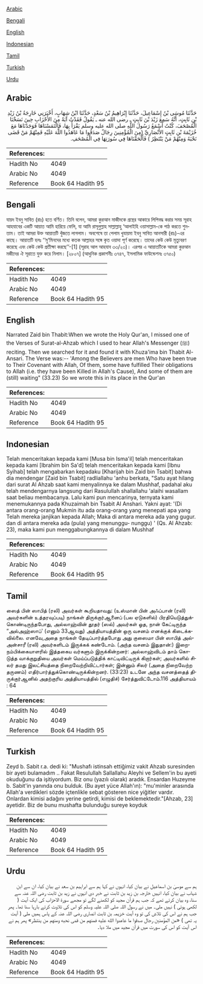 [Arabic](#arabic)

[Bengali](#bengali)

[English](#english)

[Indonesian](#indonesian)

[Tamil](#tamil)

[Turkish](#turkish)

[Urdu](#urdu)

## Arabic


<div dir="rtl" lang="ar" style={{fontSize:'larger',backgroundColor:'#f8f9fa',padding:20}}>
حَدَّثَنَا مُوسَى بْنُ إِسْمَاعِيلَ، حَدَّثَنَا إِبْرَاهِيمُ بْنُ سَعْدٍ، حَدَّثَنَا ابْنُ شِهَابٍ، أَخْبَرَنِي خَارِجَةُ بْنُ زَيْدِ بْنِ ثَابِتٍ، أَنَّهُ سَمِعَ زَيْدَ بْنَ ثَابِتٍ ـ رضى الله عنه ـ يَقُولُ فَقَدْتُ آيَةً مِنَ الأَحْزَابِ حِينَ نَسَخْنَا الْمُصْحَفَ، كُنْتُ أَسْمَعُ رَسُولَ اللَّهِ صلى الله عليه وسلم يَقْرَأُ بِهَا، فَالْتَمَسْنَاهَا فَوَجَدْنَاهَا مَعَ خُزَيْمَةَ بْنِ ثَابِتٍ الأَنْصَارِيِّ ‏(‏مِنَ الْمُؤْمِنِينَ رِجَالٌ صَدَقُوا مَا عَاهَدُوا اللَّهَ عَلَيْهِ فَمِنْهُمْ مَنْ قَضَى نَحْبَهُ وَمِنْهُمْ مَنْ يَنْتَظِرُ ‏)‏ فَأَلْحَقْنَاهَا فِي سُورَتِهَا فِي الْمُصْحَفِ‏.‏
</div>
<div style={{backgroundColor:'#f8f9fa',padding:20, marginBottom: 10}}><table> <thead> <tr> <th>References:</th> <th></th> </tr> </thead> <tbody><tr><td>Hadith No</td><td>4049</td></tr><tr><td>Arabic No</td><td>4049</td></tr><tr><td>Reference</td><td>Book 64 Hadith 95</td></tr></tbody></table></div>

## Bengali


<div dir="ltr" lang="bn" style={{fontSize:'larger',backgroundColor:'#f8f9fa',padding:20}}>
যায়দ ইবনু সাবিত (রাঃ) হতে বর্ণিত। তিনি বলেন, আমরা কুরআন মাজীদকে গ্রন্থের আকারে লিপিবদ্ধ করার সময় সূরাহ আহযাবের একটি আয়াত আমি হারিয়ে ফেলি, যা আমি রাসূলুল্লাহ সাল্লাল্লাহু ‘আলাইহি ওয়াসাল্লাম-কে পাঠ করতে শুনতাম। তাই আমরা উক্ত আয়াতটি খুঁজতে লাগলাম। অবশেষে তা পেলাম খুযায়মা ইবনু সাবিত আনসারী (রাঃ)-এর কাছে। আয়াতটি হলঃ ‘‘মু‘মিনদের মধ্যে কতক আল্লাহর সঙ্গে কৃত ওয়াদা পূর্ণ করেছে। তাদের কেউ কেউ মৃত্যুবরণ করেছে এবং কেউ কেউ প্রতীক্ষা করছে’’-[1] (সূরাহ আল আহযাব ৩৩/২৩)। এরপর এ আয়াতটিকে আমরা কুরআন মজীদের ঐ সূরাতে যুক্ত করে নিলাম। [২৮০৭] (আধুনিক প্রকাশনীঃ ৩৭৪৭, ইসলামিক ফাউন্ডেশনঃ ৩৭৫০)
</div>
<div style={{backgroundColor:'#f8f9fa',padding:20, marginBottom: 10}}><table> <thead> <tr> <th>References:</th> <th></th> </tr> </thead> <tbody><tr><td>Hadith No</td><td>4049</td></tr><tr><td>Arabic No</td><td>4049</td></tr><tr><td>Reference</td><td>Book 64 Hadith 95</td></tr></tbody></table></div>

## English


<div dir="ltr" lang="en" style={{fontSize:'larger',backgroundColor:'#f8f9fa',padding:20}}>
Narrated Zaid bin Thabit:When we wrote the Holy Qur'an, I missed one of the Verses of Surat-al-Ahzab which I used to hear Allah's Messenger (ﷺ) reciting. Then we searched for it and found it with Khuza'ima bin Thabit Al-Ansari. The Verse was:-- 'Among the Believers are men Who have been true to Their Covenant with Allah, Of them, some have fulfilled Their obligations to Allah (i.e. they have been Killed in Allah's Cause), And some of them are (still) waiting" (33.23) So we wrote this in its place in the Qur'an
</div>
<div style={{backgroundColor:'#f8f9fa',padding:20, marginBottom: 10}}><table> <thead> <tr> <th>References:</th> <th></th> </tr> </thead> <tbody><tr><td>Hadith No</td><td>4049</td></tr><tr><td>Arabic No</td><td>4049</td></tr><tr><td>Reference</td><td>Book 64 Hadith 95</td></tr></tbody></table></div>

## Indonesian


<div dir="ltr" lang="id" style={{fontSize:'larger',backgroundColor:'#f8f9fa',padding:20}}>
Telah menceritakan kepada kami [Musa bin Isma'il] telah menceritakan kepada kami [Ibrahim bin Sa'd] telah menceritakan kepada kami [Ibnu Syihab] telah mengabarkan kepadaku [Kharijah bin Zaid bin Tsabit] bahwa dia mendengar [Zaid bin Tsabit] radliallahu 'anhu berkata, "Satu ayat hilang dari surat Al Ahzab saat kami menyalinnya ke dalam Mushhaf, padahal aku telah mendengarnya langsung dari Rasulullah shallallahu 'alaihi wasallam saat beliau membacanya. Lalu kami pun mencarinya, ternyata kami menemukannya pada Khuzaimah bin Tsabit Al Anshari. Yakni ayat: '(Di antara orang-orang Mukmin itu ada orang-orang yang menepati apa yang Telah mereka janjikan kepada Allah; Maka di antara mereka ada yang gugur. dan di antara mereka ada (pula) yang menunggu- nunggu) ' (Qs. Al Ahzab: 23), maka kami pun menggabungkannya di dalam Mushhaf
</div>
<div style={{backgroundColor:'#f8f9fa',padding:20, marginBottom: 10}}><table> <thead> <tr> <th>References:</th> <th></th> </tr> </thead> <tbody><tr><td>Hadith No</td><td>4049</td></tr><tr><td>Arabic No</td><td>4049</td></tr><tr><td>Reference</td><td>Book 64 Hadith 95</td></tr></tbody></table></div>

## Tamil


<div dir="ltr" lang="ta" style={{fontSize:'larger',backgroundColor:'#f8f9fa',padding:20}}>
ஸைத் பின் ஸாபித் (ரலி) அவர்கள் கூறியதாவது: (உஸ்மான் பின் அஃப்பான் (ரலி) அவர்களின் உத்தரவுப்படி) நாங்கள் திருக்குர்ஆனைப் (பல ஏடுகளில்) பிரதியெடுத்துக்கொண்டிருந்தபோது, அல்லாஹ்வின் தூதர் (ஸல்) அவர்கள் ஓத, நான் கேட்டிருந்த “அல்அஹ்ஸாப்' (எனும் 33ஆவது) அத்தியாயத்தின் ஒரு வசனம் எனக்குக் கிடைக்கவில்லை. எனவே,அதை நாங்கள் தேடிப்பார்த்தபோது அது குஸைமா பின் ஸாபித் அல்அன்சாரீ (ரலி) அவர்களிடம் இருக்கக் கண்டோம். (அந்த வசனம் இதுதான்:) இறைநம்பிக்கையாளரில் இத்தகைய வர்களும் இருக்கின்றனர்: அல்லாஹ்விடம் தாம் கொடுத்த வாக்குறுதியை அவர்கள் மெய்ப்படுத்திக் காட்டிவிட்டிருக் கிறார்கள்; அவர்களில் சிலர் தமது இலட்சியத்தை நிறைவேற்றிவிட்டார்கள்; இன்னும் சிலர் (அதை நிறைவேற்ற தருணம்) எதிர்பார்த்துக்கொண்டிருக்கின்றனர். (33:23) உடனே அந்த வசனத்தைத் திருக்குர்ஆனில் அதற்குரிய அத்தியாயத்தில் (எழுதிச்) சேர்த்துவிட்டோம்.116 அத்தியாயம் : 64
</div>
<div style={{backgroundColor:'#f8f9fa',padding:20, marginBottom: 10}}><table> <thead> <tr> <th>References:</th> <th></th> </tr> </thead> <tbody><tr><td>Hadith No</td><td>4049</td></tr><tr><td>Arabic No</td><td>4049</td></tr><tr><td>Reference</td><td>Book 64 Hadith 95</td></tr></tbody></table></div>

## Turkish


<div dir="ltr" lang="tr" style={{fontSize:'larger',backgroundColor:'#f8f9fa',padding:20}}>
Zeyd b. Sabit r.a. dedi ki: "Mushafı istinsah ettiğimiz vakit Ahzab suresinden bir ayeti bulamadım .. Fakat Resulullah Sallallahu Aleyhi ve Sellem'in bu ayeti okuduğunu da işitiyordum. Biz onu (yazılı olarak) aradık. Ensardan Huzeyme b. Sabit'in yanında onu bulduk. (Bu ayet yüce Allah'ın): "mu'minler arasında Allah'a verdikleri sözde içtenlikle sebat gösteren nice yiğitler vardır. Onlardan kimisi adağını yerine getirdi, kimisi de beklemektedir."[Ahzab, 23] ayetidir. Biz de bunu mushafta bulunduğu sureye koyduk
</div>
<div style={{backgroundColor:'#f8f9fa',padding:20, marginBottom: 10}}><table> <thead> <tr> <th>References:</th> <th></th> </tr> </thead> <tbody><tr><td>Hadith No</td><td>4049</td></tr><tr><td>Arabic No</td><td>4049</td></tr><tr><td>Reference</td><td>Book 64 Hadith 95</td></tr></tbody></table></div>

## Urdu


<div dir="rtl" lang="ur" style={{fontSize:'larger',backgroundColor:'#f8f9fa',padding:20}}>
ہم سے موسیٰ بن اسماعیل نے بیان کیا، انہوں نے کہا ہم سے ابراہیم بن سعد نے بیان کیا، ان سے ابن شہاب نے بیان کیا، انہیں خارجہ بن زید بن ثابت نے خبر دی انہوں نے زید بن ثابت رضی اللہ عنہ سے سنا، وہ بیان کرتے تھے کہ جب ہم قرآن مجید کو لکھنے لگے تو مجھے سورۃ الاحزاب کی ایک آیت ( لکھی ہوئی ) نہیں ملی۔ میں نے رسول اللہ صلی اللہ علیہ وسلم کو اس کی تلاوت کرتے بارہا سنا تھا۔ پھر جب ہم نے اس کی تلاش کی تو وہ آیت خزیمہ بن ثابت انصاری رضی اللہ عنہ کے پاس ہمیں ملی ( آیت یہ تھی ) «من المؤمنين رجال صدقوا ما عاهدوا الله عليه فمنهم من قضى نحبه ومنهم من ينتظر» پھر ہم نے اس آیت کو اس کی سورت میں قرآن مجید میں ملا دیا۔
</div>
<div style={{backgroundColor:'#f8f9fa',padding:20, marginBottom: 10}}><table> <thead> <tr> <th>References:</th> <th></th> </tr> </thead> <tbody><tr><td>Hadith No</td><td>4049</td></tr><tr><td>Arabic No</td><td>4049</td></tr><tr><td>Reference</td><td>Book 64 Hadith 95</td></tr></tbody></table></div>